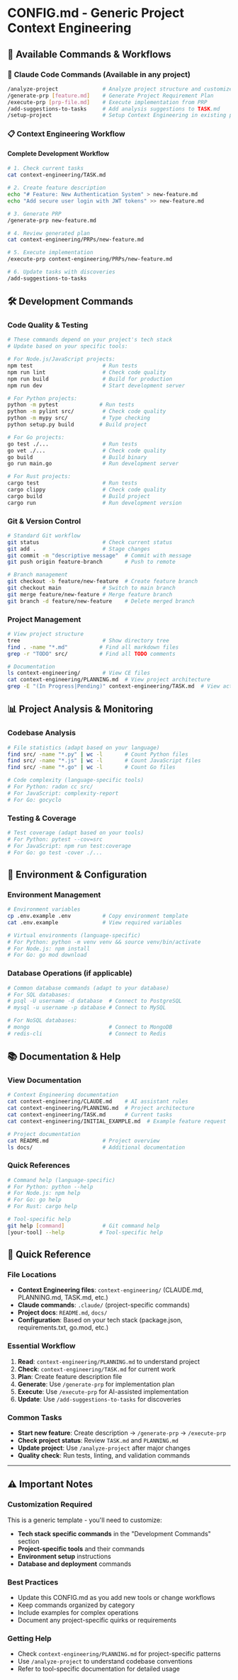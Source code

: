 # CONFIG.md - Generic Project Context Engineering

## 🚀 Available Commands & Workflows

### 🤖 **Claude Code Commands** (Available in any project)
```bash
/analyze-project              # Analyze project structure and customize CE files
/generate-prp [feature.md]    # Generate Project Requirement Plan
/execute-prp [prp-file.md]    # Execute implementation from PRP
/add-suggestions-to-tasks     # Add analysis suggestions to TASK.md
/setup-project                # Setup Context Engineering in existing project
```

### 📋 **Context Engineering Workflow**

#### Complete Development Workflow
```bash
# 1. Check current tasks
cat context-engineering/TASK.md

# 2. Create feature description
echo "# Feature: New Authentication System" > new-feature.md
echo "Add secure user login with JWT tokens" >> new-feature.md

# 3. Generate PRP
/generate-prp new-feature.md

# 4. Review generated plan
cat context-engineering/PRPs/new-feature.md

# 5. Execute implementation
/execute-prp context-engineering/PRPs/new-feature.md

# 6. Update tasks with discoveries
/add-suggestions-to-tasks
```

## 🛠️ Development Commands

### **Code Quality & Testing**
```bash
# These commands depend on your project's tech stack
# Update based on your specific tools:

# For Node.js/JavaScript projects:
npm test                      # Run tests
npm run lint                  # Check code quality
npm run build                 # Build for production
npm run dev                   # Start development server

# For Python projects:
python -m pytest             # Run tests
python -m pylint src/         # Check code quality
python -m mypy src/           # Type checking
python setup.py build        # Build project

# For Go projects:
go test ./...                 # Run tests
go vet ./...                  # Check code quality
go build                      # Build binary
go run main.go                # Run development server

# For Rust projects:
cargo test                    # Run tests
cargo clippy                  # Check code quality
cargo build                   # Build project
cargo run                     # Run development version
```

### **Git & Version Control**
```bash
# Standard Git workflow
git status                    # Check current status
git add .                     # Stage changes
git commit -m "descriptive message"  # Commit with message
git push origin feature-branch       # Push to remote

# Branch management
git checkout -b feature/new-feature  # Create feature branch
git checkout main             # Switch to main branch
git merge feature/new-feature # Merge feature branch
git branch -d feature/new-feature    # Delete merged branch
```

### **Project Management**
```bash
# View project structure
tree                          # Show directory tree
find . -name "*.md"          # Find all markdown files
grep -r "TODO" src/          # Find all TODO comments

# Documentation
ls context-engineering/       # View CE files
cat context-engineering/PLANNING.md  # View project architecture
grep -E "(In Progress|Pending)" context-engineering/TASK.md  # View active tasks
```

## 📊 Project Analysis & Monitoring

### **Codebase Analysis**
```bash
# File statistics (adapt based on your language)
find src/ -name "*.py" | wc -l       # Count Python files
find src/ -name "*.js" | wc -l       # Count JavaScript files
find src/ -name "*.go" | wc -l       # Count Go files

# Code complexity (language-specific tools)
# For Python: radon cc src/
# For JavaScript: complexity-report
# For Go: gocyclo
```

### **Testing & Coverage**
```bash
# Test coverage (adapt based on your tools)
# For Python: pytest --cov=src
# For JavaScript: npm run test:coverage
# For Go: go test -cover ./...
```

## 🔧 Environment & Configuration

### **Environment Management**
```bash
# Environment variables
cp .env.example .env          # Copy environment template
cat .env.example              # View required variables

# Virtual environments (language-specific)
# For Python: python -m venv venv && source venv/bin/activate
# For Node.js: npm install
# For Go: go mod download
```

### **Database Operations** (if applicable)
```bash
# Common database commands (adapt to your database)
# For SQL databases:
# psql -U username -d database  # Connect to PostgreSQL
# mysql -u username -p database # Connect to MySQL

# For NoSQL databases:
# mongo                         # Connect to MongoDB
# redis-cli                     # Connect to Redis
```

## 📚 Documentation & Help

### **View Documentation**
```bash
# Context Engineering documentation
cat context-engineering/CLAUDE.md    # AI assistant rules
cat context-engineering/PLANNING.md  # Project architecture
cat context-engineering/TASK.md      # Current tasks
cat context-engineering/INITIAL_EXAMPLE.md  # Example feature request

# Project documentation
cat README.md                 # Project overview
ls docs/                      # Additional documentation
```

### **Quick References**
```bash
# Command help (language-specific)
# For Python: python --help
# For Node.js: npm help
# For Go: go help
# For Rust: cargo help

# Tool-specific help
git help [command]            # Git command help
[your-tool] --help           # Tool-specific help
```

## 🚀 Quick Reference

### **File Locations**
- **Context Engineering files**: `context-engineering/` (CLAUDE.md, PLANNING.md, TASK.md, etc.)
- **Claude commands**: `.claude/` (project-specific commands)
- **Project docs**: `README.md`, `docs/`
- **Configuration**: Based on your tech stack (package.json, requirements.txt, go.mod, etc.)

### **Essential Workflow**
1. **Read**: `context-engineering/PLANNING.md` to understand project
2. **Check**: `context-engineering/TASK.md` for current work
3. **Plan**: Create feature description file
4. **Generate**: Use `/generate-prp` for implementation plan
5. **Execute**: Use `/execute-prp` for AI-assisted implementation
6. **Update**: Use `/add-suggestions-to-tasks` for discoveries

### **Common Tasks**
- **Start new feature**: Create description → `/generate-prp` → `/execute-prp`
- **Check project status**: Review `TASK.md` and `PLANNING.md`
- **Update project**: Use `/analyze-project` after major changes
- **Quality check**: Run tests, linting, and validation commands

---

## ⚠️ Important Notes

### **Customization Required**
This is a generic template - you'll need to customize:
- **Tech stack specific commands** in the "Development Commands" section
- **Project-specific tools** and their commands
- **Environment setup** instructions
- **Database and deployment** commands

### **Best Practices**
- Update this CONFIG.md as you add new tools or change workflows
- Keep commands organized by category
- Include examples for complex operations
- Document any project-specific quirks or requirements

### **Getting Help**
- Check `context-engineering/PLANNING.md` for project-specific patterns
- Use `/analyze-project` to understand codebase conventions
- Refer to tool-specific documentation for detailed usage 